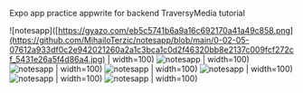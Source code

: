 Expo app practice
appwrite for backend
TraversyMedia tutorial

![notesapp]([https://gyazo.com/eb5c5741b6a9a16c692170a41a49c858.png](https://github.com/MihailoTerzic/notesapp/blob/main/0-02-05-07612a933df0c2e942021260a2a1c3bca1c0d2f46320bb8e2137c009fcf272cf_5431e26a5f4d86a4.jpg) | width=100)
![notesapp](https://github.com/MihailoTerzic/notesapp/blob/main/0-02-05-1f1b731b29fffa268ad268a0173b70d12c6314c38fc5aeb4fcad168db266071b_cbd04dc8219a63ba.jpg) | width=100)
![notesapp](https://github.com/MihailoTerzic/notesapp/blob/main/0-02-05-65c71f8c88d45c5a8321ef8a1308db6a62eb6ba8c233bbca85d39a9bcd2a3611_5b4480e02ea349d9.jpg) | width=100)
![notesapp](https://github.com/MihailoTerzic/notesapp/blob/main/0-02-05-777d152d689d17f51822191866d24e642f6adcdd98381d859bef1f7074773659_895d6e5751f3e143.jpg) | width=100)
![notesapp](https://github.com/MihailoTerzic/notesapp/blob/main/0-02-05-dc611873b38ad28abc7b75b0633888ab27b616c65e9fde0d95ab80147086e7c7_b6219a74225dd348.jpg) | width=100)
![notesapp](https://github.com/MihailoTerzic/notesapp/blob/main/0-02-05-e96fe6f6d0876eb6fe99e7461642895174e3e89ee9d844050ef113d3e74be16b_2f7fee2cd32d55b1.jpg) | width=100)
![notesapp](https://github.com/MihailoTerzic/notesapp/blob/main/0-02-05-f602a1ff910702191c915814e4a006c3b409e5968f9d26f2d4b88a563ca25a41_bd7016f557a9efe.jpg) | width=100)
